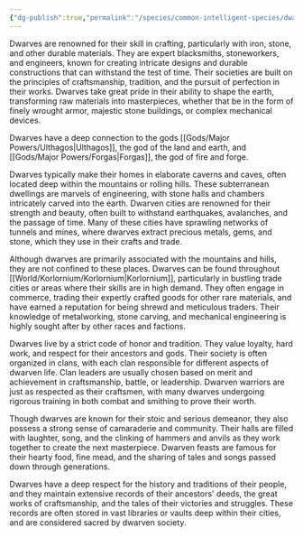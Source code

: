 ```yaml
---
{"dg-publish":true,"permalink":"/species/common-intelligent-species/dwarf/","created":"2025-03-01T13:41:56.503-07:00"}
---
```


Dwarves are renowned for their skill in crafting, particularly with iron, stone, and other durable materials. They are expert blacksmiths, stoneworkers, and engineers, known for creating intricate designs and durable constructions that can withstand the test of time. Their societies are built on the principles of craftsmanship, tradition, and the pursuit of perfection in their works. Dwarves take great pride in their ability to shape the earth, transforming raw materials into masterpieces, whether that be in the form of finely wrought armor, majestic stone buildings, or complex mechanical devices.

Dwarves have a deep connection to the gods [[Gods/Major Powers/Ulthagos\|Ulthagos]], the god of the land and earth, and [[Gods/Major Powers/Forgas\|Forgas]], the god of fire and forge. 

Dwarves typically make their homes in elaborate caverns and caves, often located deep within the mountains or rolling hills. These subterranean dwellings are marvels of engineering, with stone halls and chambers intricately carved into the earth. Dwarven cities are renowned for their strength and beauty, often built to withstand earthquakes, avalanches, and the passage of time. Many of these cities have sprawling networks of tunnels and mines, where dwarves extract precious metals, gems, and stone, which they use in their crafts and trade.

Although dwarves are primarily associated with the mountains and hills, they are not confined to these places. Dwarves can be found throughout [[World/Korlornium/Korlornium\|Korlornium]], particularly in bustling trade cities or areas where their skills are in high demand. They often engage in commerce, trading their expertly crafted goods for other rare materials, and have earned a reputation for being shrewd and meticulous traders. Their knowledge of metalworking, stone carving, and mechanical engineering is highly sought after by other races and factions.

Dwarves live by a strict code of honor and tradition. They value loyalty, hard work, and respect for their ancestors and gods. Their society is often organized in clans, with each clan responsible for different aspects of dwarven life. Clan leaders are usually chosen based on merit and achievement in craftsmanship, battle, or leadership. Dwarven warriors are just as respected as their craftsmen, with many dwarves undergoing rigorous training in both combat and smithing to prove their worth.

Though dwarves are known for their stoic and serious demeanor, they also possess a strong sense of camaraderie and community. Their halls are filled with laughter, song, and the clinking of hammers and anvils as they work together to create the next masterpiece. Dwarven feasts are famous for their hearty food, fine mead, and the sharing of tales and songs passed down through generations.

Dwarves have a deep respect for the history and traditions of their people, and they maintain extensive records of their ancestors' deeds, the great works of craftsmanship, and the tales of their victories and struggles. These records are often stored in vast libraries or vaults deep within their cities, and are considered sacred by dwarven society.